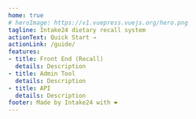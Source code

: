 ```yaml
---
home: true
# heroImage: https://v1.vuepress.vuejs.org/hero.png
tagline: Intake24 dietary recall system
actionText: Quick Start →
actionLink: /guide/
features:
- title: Front End (Recall)
  details: Description
- title: Admin Tool
  details: Description
- title: API
  details: Description
footer: Made by Intake24 with ❤️
---
```

